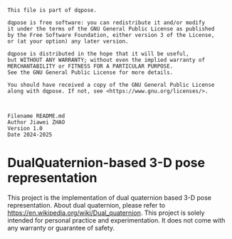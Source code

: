  
    This file is part of dqpose.
 
    dqpose is free software: you can redistribute it and/or modify 
    it under the terms of the GNU General Public License as published 
    by the Free Software Foundation, either version 3 of the License, 
    or (at your option) any later version.
 
    dqpose is distributed in the hope that it will be useful, 
    but WITHOUT ANY WARRANTY; without even the implied warranty of 
    MERCHANTABILITY or FITNESS FOR A PARTICULAR PURPOSE. 
    See the GNU General Public License for more details.
 
    You should have received a copy of the GNU General Public License
    along with dqpose. If not, see <https://www.gnu.org/licenses/>.



    Filename README.md
    Author Jiawei ZHAO
	Version 1.0
	Date 2024-2025


# DualQuaternion-based 3-D pose representation
This project is the implementation of dual quaternion based 3-D pose representation. About dual quaternion, please refer to https://en.wikipedia.org/wiki/Dual_quaternion. This project is solely intended for personal practice and experimentation. It does not come with any warranty or guarantee of safety.
